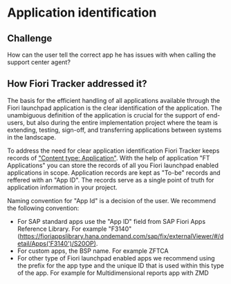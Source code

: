# Application identification

## Challenge 
How can the user tell the correct app he has issues with when calling the support center agent?

## How Fiori Tracker addressed it?

The basis for the efficient handling of all applications available through the Fiori launchpad application is the clear identification of the application. The unambiguous definition of the application is crucial for the support of end-users, but also during the entire implementation project where the team is extending, testing, sign-off, and transferring applications between systems in the landscape.

To address the need for clear application identification Fiori Tracker keeps records of ["Content type: Application"](../../tracked/SPS03/apps.md). With the help of application "FT Applications" you can store the records of all you Fiori launchpad enabled applications in scope. Application records are kept as "To-be" records and reffered with an "App ID". The records serve as a single point of truth for application information in your project. 

Naming convention for "App Id" is a decision of the user. We recommend the following convention:

- For SAP standard apps use the "App ID" field from SAP Fiori Apps Reference Library. For example "F3140" (https://fioriappslibrary.hana.ondemand.com/sap/fix/externalViewer/#/detail/Apps('F3140')/S20OP). 
- For custom apps, the BSP name. For example ZFTCA
- For other type of Fiori launchpad enabled apps we recommend using the prefix for the app type and the unique ID that is used within this type of the app. For example for Multidimensional reports app with ZMD<SQL query view name>

